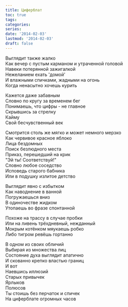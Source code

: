 ```yaml
---
title: Циферблат
toc: true
tags:
categories:
series:
date: '2014-02-03'
lastmod: '2014-02-03'
draft: false
---
```


<!--more-->

Выглядит также жалко \
Как вечер с пустым карманом и утраченной головой \
Навеки потерянной зажигалкой \
Нежеланием ехать 'домой' \
И влажными спичками, жадными на огонь \
Когда ненасытно хочешь курить

Кажется даже забавным \
Словно по кругу за временем бег \
Понимаешь, что цифры - не главное \
Скрывшись за стрелку \
Кайму \
Свой бесчувственный век

Смотрится столь же мягко и может немного мерзко \
Как червивое красное яблоко \
Лица бездомных \
Поиск безлюдного места \
Приказ, перешедший на крик \
"Эй ты! Соответствуй!" \
Словно любое соседство \
Исповедь старого бабника \
Или в подушку излитое детство

Выглядит явно с избытком \
Как наводнение в ванной \
Погружаешься вниз \
В одиночестве жидком \
Утопаешь во фразе спонтанной

Похоже на трассу в случае пробки \
Или на ливень трёхдневный, нежданный \
Мокрым котёнком мяукаешь робко \
Либо тигром ревёшь гортанно

В одном из своих обличий \
Выбирая из множества лиц \
Состояние духа выглядит апатично \
И скованно крепко властью границ \
И вот \
Наевшись иллюзий \
Старых привычек \
Ярлыков \
Полюсов \
Ты стоишь без перчаток и спичек \
На циферблате огромных часов

